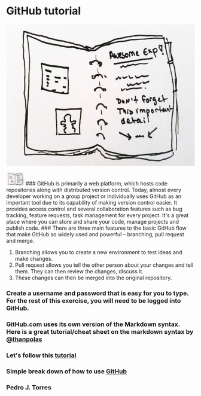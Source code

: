 # GitHub tutorial 

![LabNotebook](./figures/labnotebook.jpg)

 <img src="./figures/labnotebook.jpg" width="48">
### GitHub is primarily a web platform, which hosts code repositories along with distributed version control. Today, almost every developer working on a group project or individually uses GitHub as an important tool due to its capability of making version control easier. It provides access control and several collaboration features such as bug tracking, feature requests, task management for every project. It's a great place where you can store and share your code, manage projects and publish code. 
### There are three main features to the basic GitHub flow that make GitHub so widely used and powerful – branching, pull request and merge. 

1) Branching allows you to create a new environment to test ideas and make changes.
2) Pull request allows you tell the other person about your changes and tell them. They can then review the changes, discuss it.
3) These changes can then be merged into the original repository.

### Create a username and password that is easy for you to type. For the rest of this exercise, you will need to be logged into GitHub.
### GitHub.com uses its own version of the Markdown syntax. Here is a great tutorial/cheat sheet on the markdown syntax by [@thanpolas](https://github.com/thanpolas/Practice/blob/master/Markdown-Cheatsheet.md)
### Let's follow this [tutorial](https://guides.github.com/activities/hello-world/)
### Simple break down of how to use [GitHub](https://guides.github.com/introduction/flow/)

### Pedro J. Torres
